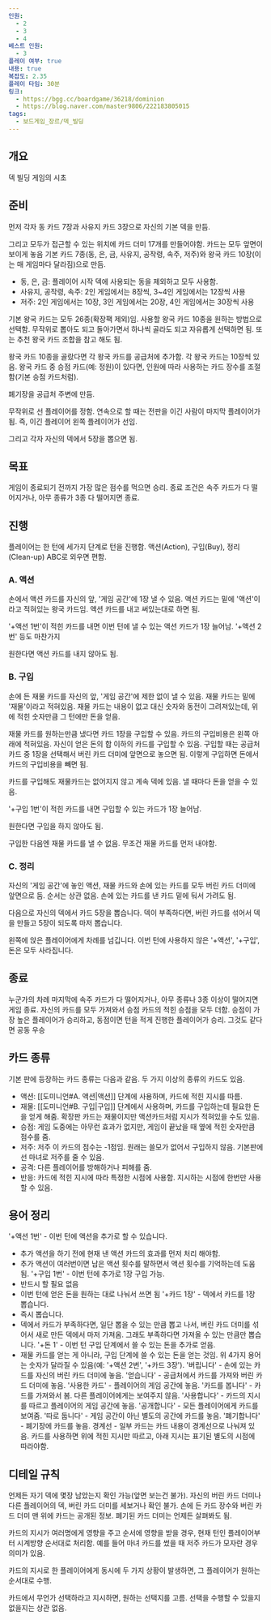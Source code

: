 ```yaml
---
인원:
  - 2
  - 3
  - 4
베스트 인원:
  - 3
플레이 여부: true
내용: true
복잡도: 2.35
플레이 타임: 30분
링크:
  - https://bgg.cc/boardgame/36218/dominion
  - https://blog.naver.com/master9806/222183805015
tags:
  - 보드게임_장르/덱_빌딩
---
```

## 개요
덱 빌딩 게임의 시초
## 준비
먼저 각자 동 카드 7장과 사유지 카드 3장으로 자신의 기본 덱을 만듬.

그리고 모두가 접근할 수 있는 위치에 카드 더미 17개를 만들어야함. 카드는 모두 앞면이 보이게 놓음
기본 카드 7종(동, 은, 금, 사유지, 공작령, 속주, 저주)와 왕국 카드 10장(이는 매 게임마다 달라짐)으로 만듬.
 - 동, 은, 금: 플레이어 시작 덱에 사용되는 동을 제외하고 모두 사용함.
 - 사유지, 공작령, 속주: 2인 게임에서는 8장씩, 3~4인 게임에서는 12장씩 사용
 - 저주: 2인 게임에서는 10장, 3인 게임에서는 20장, 4인 게임에서는 30장씩 사용

기본 왕국 카드는 모두 26종(확장팩 제외)임.
사용할 왕국 카드 10종을 원하는 방법으로 선택함.
무작위로 뽑아도 되고 돌아가면서 하나씩 골라도 되고 자유롭게 선택하면 됨.
또는 추천 왕국 카드 조합을 참고 해도 됨.

왕국 카드 10종을 골랐다면 각 왕국 카드를 공급처에 추가함.
각 왕국 카드는 10장씩 있음.
왕국 카드 중 승점 카드(예: 정원)이 있다면, 인원에 따라 사용하는 카드 장수를 조절함(기본 승점 카드처럼).

폐기장을 공급처 주변에 만듬.

무작위로 선 플레이어를 정함. 연속으로 할 때는 전판을 이긴 사람이 마지막 플레이어가 됨.
즉, 이긴 플레이어 왼쪽 플레이어가 선임.

그리고 각자 자신의 덱에서 5장을 뽑으면 됨.
## 목표
게임이 종료되기 전까지 가장 많은 점수를 먹으면 승리.
종료 조건은 속주 카드가 다 떨어지거나, 아무 종류가 3종 다 떨어지면 종료.
## 진행
플레이어는 한 턴에 세가지 단계로 턴을 진행함.
액션(Action), 구입(Buy), 정리(Clean-up)
ABC로 외우면 편함.
### A. 액션
손에서 액션 카드를 자신의 앞, '게임 공간'에 1장 낼 수 있음.
액션 카드는 밑에 '액션'이라고 적혀있는 왕국 카드임.
액션 카드를 내고 써있는대로 하면 됨.

'+액션 1번'이 적힌 카드를 내면 이번 턴에 낼 수 있는 액션 카드가 1장 늘어남.
'+액션 2번' 등도 마찬가지

원한다면 액션 카드를 내지 않아도 됨.
### B. 구입
손에 든 재물 카드를 자신의 앞, '게임 공간'에 제한 없이 낼 수 있음. 재물 카드는 밑에 '재물'이라고 적혀있음.
재물 카드는 내용이 없고 대신 숫자와 동전이 그려져있는데, 위에 적힌 숫자만큼 그 턴에만 돈을 얻음.

재물 카드를 원하는만큼 냈다면 카드 1장을 구입할 수 있음. 카드의 구입비용은 왼쪽 아래에 적혀있음.
자신이 얻은 돈의 합 이하의 카드를 구입할 수 있음.
구입할 때는 공급처 카드 중 1장을 선택해서 버린 카드 더미에 앞면으로 놓으면 됨.
이렇게 구입하면 돈에서 카드의 구입비용을 빼면 됨.

카드를 구입해도 재물카드는 없어지지 않고 계속 덱에 있음. 낼 때마다 돈을 얻을 수 있음.

'+구입 1번'이 적힌 카드를 내면 구입할 수 있는 카드가 1장 늘어남.

원한다면 구입을 하지 않아도 됨.

구입한 다음엔 재물 카드를 낼 수 없음. 무조건 재물 카드를 먼저 내야함.
### C. 정리
자신의 '게임 공간'에 놓인 액션, 재물 카드와 손에 있는 카드를 모두 버린 카드 더미에 앞면으로 둠.
순서는 상관 없음. 손에 있는 카드를 낸 카드 밑에 둬서 가려도 됨.

다음으로 자신의 덱에서 카드 5장을 뽑습니다.
덱이 부족하다면, 버린 카드를 섞어서 덱을 만들고 5장이 되도록 마저 뽑습니다.

왼쪽에 앉은 플레이어에게 차례를 넘깁니다.
이번 턴에 사용하지 않은 '+액션', '+구입', 돈은 모두 사라집니다.
## 종료
누군가의 차례 마지막에 속주 카드가 다 떨어지거나, 아무 종류나 3종 이상이 떨어지면 게임 종료.
자신의 카드를 모두 가져와서 승점 카드의 적힌 승점을 모두 더함.
승점이 가장 높은 플레이어가 승리하고, 동점이면 턴을 적게 진행한 플레이어가 승리.
그것도 같다면 공동 우승
## 카드 종류
기본 판에 등장하는 카드 종류는 다음과 같음. 두 가지 이상의 종류의 카드도 있음.
 - 액션: [[도미니언#A. 액션|액션]] 단계에 사용하며, 카드에 적힌 지시를 따름.
 - 재물: [[도미니언#B. 구입|구입]] 단계에서 사용하며, 카드를 구입하는데 필요한 돈을 얻게 해줌.
   확장판 카드는 재물이지만 액션카드처럼 지시가 적혀있을 수도 있음.
 - 승점: 게임 도중에는 아무런 효과가 없지만, 게임이 끝났을 때 옆에 적힌 숫자만큼 점수를 줌.
 - 저주: 저주 이 카드의 점수는 -1점임. 원래는 쓸모가 없어서 구입하지 않음.
   기본판에선 마녀로 저주를 줄 수 있음.
 - 공격: 다른 플레이어를 방해하거나 피해를 줌.
 - 반응: 카드에 적힌 지시에 따라 특정한 시점에 사용함. 지시하는 시점에 한번만 사용할 수 있음.
## 용어 정리
'+액션 1번' - 이번 턴에 액션을 추가로 할 수 있습니다.
 - 추가 액션을 하기 전에 현재 낸 액션 카드의 효과를 먼저 처리 해야함.
 - 추가 액션이 여러번이면 남은 액션 횟수를 말하면서 액션 횟수를 기억하는데 도움 됨.
'+구입 1번' - 이번 턴에 추가로 1장 구입 가능.
 - 반드시 할 필요 없음
 - 이번 턴에 얻은 돈을 원하는 대로 나눠서 쓰면 됨
'+카드 1장' - 덱에서 카드를 1장 뽑습니다.
 - 즉시 뽑습니다.
 - 덱에서 카드가 부족하다면, 일단 뽑을 수 있는 만큼 뽑고 나서, 버린 카드 더미를 섞어서 새로 만든 덱에서 마저 가져옴. 그래도 부족하다면 가져올 수 있는 만큼만 뽑습니다.
'+돈 1' - 이번 턴 구입 단계에서 쓸 수 있는 돈을 추가로 얻음.
 - 재물 카드를 얻는 게 아니라, 구입 단계에 쓸 수 있는 돈을 얻는 것임.
위 4가지 용어는 숫자가 달라질 수 있음(예: '+액션 2번', '+카드 3장').
'버립니다' - 손에 있는 카드를 자신의 버린 카드 더미에 놓음.
'얻습니다' - 공급처에서 카드를 가져와 버린 카드 더미에 놓음.
'사용한 카드' - 플레이어의 게임 공간에 놓음.
'카드를 봅니다' - 카드를 가져와서 봄. 다른 플레이어에게는 보여주지 않음.
'사용합니다' - 카드의 지시를 따르고 플레이어의 게임 공간에 놓음.
'공개합니다' - 모든 플레이어에게 카드를 보여줌.
'따로 둡니다' - 게임 공간이 아닌 별도의 공간에 카드를 놓음.
'폐기합니다' - 폐기장에 카드를 놓음.
경계선 - 일부 카드는 카드 내용이 경계선으로 나눠져 있음.
카드를 사용하면 위에 적힌 지시만 따르고, 아래 지시는 표기된 별도의 시점에 따라야함.
## 디테일 규칙
언제든 자기 덱에 몇장 남았는지 확인 가능(앞면 보는건 불가).
자신의 버린 카드 더미나 다른 플레이어의 덱, 버린 카드 더미를 세보거나 확인 불가.
손에 든 카드 장수와 버린 카드 더미 맨 위에 카드는 공개된 정보.
폐기된 카드 더미는 언제든 살펴봐도 됨.

카드의 지시가 여러명에게 영향을 주고 순서에 영향을 받을 경우, 현재 턴인 플레이어부터 시계방향 순서대로 처리함.
예를 들어 마녀 카드를 썼을 때 저주 카드가 모자란 경우 의미가 있음.

카드의 지시로 한 플레이어에게 동시에 두 가지 상황이 발생하면, 그 플레이어가 원하는 순서대로 수행.

카드에서 무언가 선택하라고 지시하면, 원하는 선택지를 고름.
선택을 수행할 수 있을지 없을지는 상관 없음.